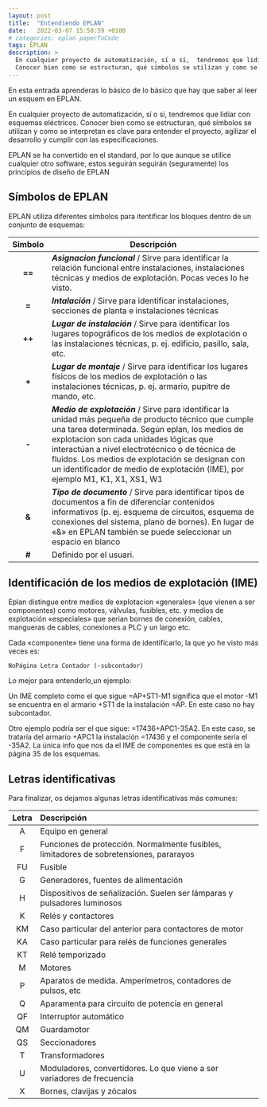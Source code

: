 ```yaml
---
layout: post
title:  "Entendiendo EPLAN"
date:   2022-03-07 15:58:59 +0100
# categories: eplan paperToCode
tags: EPLAN
description: > 
  En cualquier proyecto de automatización, sí o sí,  tendremos que lidiar con esquemas eléctricos. 
  Conocer bien como se estructuran, qué símbolos se utilizan y como se interpretan es clave para entender el proyecto, agilizar el desarrollo y cumplir con las especificaciones.
---
```

En esta entrada aprenderas lo básico de lo básico que hay que saber al leer un esquem en EPLAN.

En cualquier proyecto de automatización, sí o sí,  tendremos que lidiar con esquemas eléctricos.
Conocer bien como se estructuran, qué símbolos se utilizan y como se interpretan es clave para entender el proyecto, agilizar el desarrollo y cumplir con las especificaciones.

EPLAN se ha convertido en el standard, por lo que aunque se utilice cualquier otro software, estos seguirán seguirán (seguramente) los principios de diseño de EPLAN

## Símbolos de EPLAN

EPLAN utiliza diferentes símbolos para itentificar los bloques dentro de un conjunto de esquemas:


| Simbolo | Descripción |
| :---: | ----------- |
| **==** | ***Asignacion funcional*** / Sirve para identificar la relación funcional entre instalaciones, instalaciones técnicas y medios de explotación. Pocas veces lo he visto.|
| **=** | ***Intalación*** / Sirve para identificar instalaciones, secciones de planta e instalaciones técnicas |
| **++** | ***Lugar de instalación*** / Sirve para identificar los lugares topográficos de los medios de explotación o las instalaciones técnicas, p. ej. edificio, pasillo, sala, etc.|
| **+** | ***Lugar de montaje*** / Sirve para identificar los lugares físicos de los medios de explotación o las instalaciones técnicas, p. ej. armario, pupitre de mando, etc.|
| **-** | ***Medio de explotación*** / Sirve para identificar la unidad más pequeña de producto técnico que cumple una tarea determinada. Según eplan, los medios de explotacion son cada unidades lógicas que interactúan a nivel electrotécnico o de técnica de fluidos. Los medios de explotación se designan con un identificador de medio de explotación (IME), por ejemplo M1, K1, X1, XS1, W1|
|**&**|***Tipo de documento*** / Sirve para identificar tipos de documentos a fin de diferenciar contenidos informativos (p. ej. esquema de circuitos, esquema de conexiones del sistema, plano de bornes). En lugar de «&» en EPLAN también se puede seleccionar un espacio en blanco|
|**#**| Definido por el usuari.|
  
  
## Identificación de los medios de explotación (IME)

Eplan distingue entre medios de explotacion «generales» (que vienen a ser componentes) como motores, válvulas, fusibles, etc. y medios de explotación «especiales» que serian bornes de conexión, cables, mangueras de cables, conexiones a PLC y un largo etc.

Cada «componente» tiene una forma de identificarlo, la que yo he visto más veces es:

```
NoPágina Letra Contador (-subcontador)
```
Lo mejor para entenderlo,un ejemplo:

Un IME completo como el que sigue =AP+ST1-M1 significa que el motor -M1 se encuentra en el armario +ST1 de la instalación =AP. En este caso no hay subcontador.

Otro ejemplo podría ser el que sigue: =17436+APC1-35A2. En este caso, se trataría del armario +APC1 la instalación =17436 y el componente seria el -35A2. La única info que nos da el IME de componentes es que está en la página 35 de los esquemas.


## Letras identificativas
Para finalizar, os dejamos algunas letras identificativas más comunes:

| Letra | Descripción |
| :---: | :--- |
| A | Equipo en general |
| F |Funciones de protección. Normalmente fusibles, limitadores de sobretensiones, pararayos |
| FU |Fusible |
| G |Generadores, fuentes de alimentación |
| H |Dispositivos de señalización. Suelen ser lámparas y pulsadores luminosos |
| K  |Relés y contactores |
| KM |Caso particular del anterior para contactores de motor |
| KA |Caso particular para relés de funciones generales |
| KT |Relé temporizado |
| M | Motores |
| P |Aparatos de medida. Amperímetros, contadores de pulsos, etc |
| Q |Aparamenta para circuito de potencia en general |
| QF |Interruptor automático |
| QM |Guardamotor |
| QS |Seccionadores |
| T |Transformadores |
| U |Moduladores, convertidores. Lo que viene a ser variadores de frecuencia |
| X |Bornes, clavijas y zócalos |

